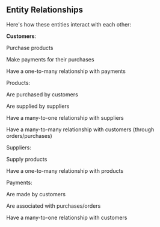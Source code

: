 ## Entity Relationships

Here's how these entities interact with each other:

**Customers**:

Purchase products

Make payments for their purchases

Have a one-to-many relationship with payments

Products:

Are purchased by customers

Are supplied by suppliers

Have a many-to-one relationship with suppliers

Have a many-to-many relationship with customers (through orders/purchases)

Suppliers:

Supply products

Have a one-to-many relationship with products

Payments:

Are made by customers

Are associated with purchases/orders

Have a many-to-one relationship with customers

